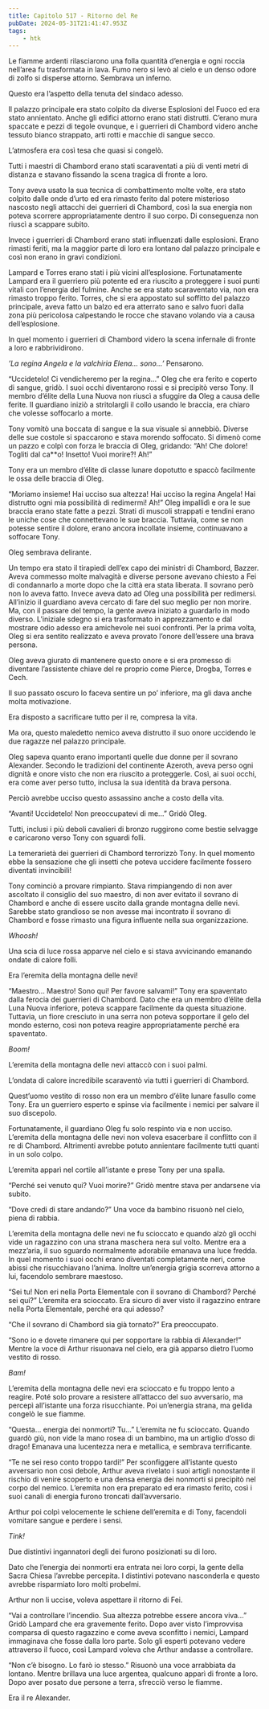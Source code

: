 ```yaml
---
title: Capitolo 517 - Ritorno del Re
pubDate: 2024-05-31T21:41:47.953Z
tags:
    - htk
---
```


Le fiamme ardenti rilasciarono una folla quantità d’energia e ogni roccia nell’area fu trasformata in lava. Fumo nero si levò al cielo e un denso odore di zolfo si disperse attorno. Sembrava un inferno.

Questo era l’aspetto della tenuta del sindaco adesso.

Il palazzo principale era stato colpito da diverse Esplosioni del Fuoco ed era stato annientato. Anche gli edifici attorno erano stati distrutti. C’erano mura spaccate e pezzi di tegole ovunque, e i guerrieri di Chambord videro anche tessuto bianco strappato, arti rotti e macchie di sangue secco.

L’atmosfera era così tesa che quasi si congelò.

Tutti i maestri di Chambord erano stati scaraventati a più di venti metri di distanza e stavano fissando la scena tragica di fronte a loro.

Tony aveva usato la sua tecnica di combattimento molte volte, era stato colpito dalle onde d’urto ed era rimasto ferito dal potere misterioso nascosto negli attacchi dei guerrieri di Chambord, così la sua energia non poteva scorrere appropriatamente dentro il suo corpo. Di conseguenza non riuscì a scappare subito.

Invece i guerrieri di Chambord erano stati influenzati dalle esplosioni. Erano rimasti feriti, ma la maggior parte di loro era lontano dal palazzo principale e così non erano in gravi condizioni.

Lampard e Torres erano stati i più vicini all’esplosione. Fortunatamente Lampard era il guerriero più potente ed era riuscito a proteggere i suoi punti vitali con l’energia del fulmine. Anche se era stato scaraventato via, non era rimasto troppo ferito. Torres, che si era appostato sul soffitto del palazzo principale, aveva fatto un balzo ed era atterrato sano e salvo fuori dalla zona più pericolosa calpestando le rocce che stavano volando via a causa dell’esplosione.

In quel momento i guerrieri di Chambord videro la scena infernale di fronte a loro e rabbrividirono.

<em>’La regina Angela e la valchiria Elena… sono…’</em> Pensarono.

“Uccidetelo! Ci vendicheremo per la regina…” Oleg che era ferito e coperto di sangue, gridò. I suoi occhi diventarono rossi e si precipitò verso Tony. Il membro d’élite della Luna Nuova non riuscì a sfuggire da Oleg a causa delle ferite. Il guardiano iniziò a stritolargli il collo usando le braccia, era chiaro che volesse soffocarlo a morte.

Tony vomitò una boccata di sangue e la sua visuale si annebbiò. Diverse delle sue costole si spaccarono e stava morendo soffocato. Si dimenò come un pazzo e colpì con forza le braccia di Oleg, gridando: “Ah! Che dolore! Togliti dal ca**o! Insetto! Vuoi morire?! Ah!”

Tony era un membro d’élite di classe lunare dopotutto e spaccò facilmente le ossa delle braccia di Oleg.

“Moriamo insieme! Hai ucciso sua altezza! Hai ucciso la regina Angela! Hai distrutto ogni mia possibilità di redimermi! Ah!” Oleg impallidì e ora le sue braccia erano state fatte a pezzi. Strati di muscoli strappati e tendini erano le uniche cose che connettevano le sue braccia. Tuttavia, come se non potesse sentire il dolore, erano ancora incollate insieme, continuavano a soffocare Tony.

Oleg sembrava delirante.

Un tempo era stato il tirapiedi dell’ex capo dei ministri di Chambord, Bazzer. Aveva commesso molte malvagità e diverse persone avevano chiesto a Fei di condannarlo a morte dopo che la città era stata liberata. Il sovrano però non lo aveva fatto. Invece aveva dato ad Oleg una possibilità per redimersi. All’inizio il guardiano aveva cercato di fare del suo meglio per non morire. Ma, con il passare del tempo, la gente aveva iniziato a guardarlo in modo diverso. L’iniziale sdegno si era trasformato in apprezzamento e dal mostrare odio adesso era amichevole nei suoi confronti. Per la prima volta, Oleg si era sentito realizzato e aveva provato l’onore dell’essere una brava persona.

Oleg aveva giurato di mantenere questo onore e si era promesso di diventare l’assistente chiave del re proprio come Pierce, Drogba, Torres e Cech.

Il suo passato oscuro lo faceva sentire un po’ inferiore, ma gli dava anche molta motivazione.

Era disposto a sacrificare tutto per il re, compresa la vita.

Ma ora, questo maledetto nemico aveva distrutto il suo onore uccidendo le due ragazze nel palazzo principale.

Oleg sapeva quanto erano importanti quelle due donne per il sovrano Alexander. Secondo le tradizioni del continente Azeroth, aveva perso ogni dignità e onore visto che non era riuscito a proteggerle. Così, ai suoi occhi, era come aver perso tutto, inclusa la sua identità da brava persona.

Perciò avrebbe ucciso questo assassino anche a costo della vita.

“Avanti! Uccidetelo! Non preoccupatevi di me…” Gridò Oleg.

Tutti, inclusi i più deboli cavalieri di bronzo ruggirono come bestie selvagge e caricarono verso Tony con sguardi folli.

La temerarietà dei guerrieri di Chambord terrorizzò Tony. In quel momento ebbe la sensazione che gli insetti che poteva uccidere facilmente fossero diventati invincibili!

Tony cominciò a provare rimpianto. Stava rimpiangendo di non aver ascoltato il consiglio del suo maestro, di non aver evitato il sovrano di Chambord e anche di essere uscito dalla grande montagna delle nevi. Sarebbe stato grandioso se non avesse mai incontrato il sovrano di Chambord e fosse rimasto una figura influente nella sua organizzazione.

<em>Whoosh!</em>

Una scia di luce rossa apparve nel cielo e si stava avvicinando emanando ondate di calore folli.

Era l’eremita della montagna delle nevi!

“Maestro… Maestro! Sono qui! Per favore salvami!” Tony era spaventato dalla ferocia dei guerrieri di Chambord. Dato che era un membro d’élite della Luna Nuova inferiore, poteva scappare facilmente da questa situazione. Tuttavia, un fiore cresciuto in una serra non poteva sopportare il gelo del mondo esterno, così non poteva reagire appropriatamente perché era spaventato.

<em>Boom!</em>

L’eremita della montagna delle nevi attaccò con i suoi palmi.

L’ondata di calore incredibile scaraventò via tutti i guerrieri di Chambord.

Quest’uomo vestito di rosso non era un membro d’élite lunare fasullo come Tony. Era un guerriero esperto e spinse via facilmente i nemici per salvare il suo discepolo.

Fortunatamente, il guardiano Oleg fu solo respinto via e non ucciso. L’eremita della montagna delle nevi non voleva esacerbare il conflitto con il re di Chambord. Altrimenti avrebbe potuto annientare facilmente tutti quanti in un solo colpo.

L’eremita apparì nel cortile all’istante e prese Tony per una spalla.

“Perché sei venuto qui? Vuoi morire?” Gridò mentre stava per andarsene via subito.

“Dove credi di stare andando?” Una voce da bambino risuonò nel cielo, piena di rabbia.

L’eremita della montagna delle nevi ne fu scioccato e quando alzò gli occhi vide un ragazzino con una strana maschera nera sul volto. Mentre era a mezz’aria, il suo sguardo normalmente adorabile emanava una luce fredda. In quel momento i suoi occhi erano diventati completamente neri, come abissi che risucchiavano l’anima. Inoltre un’energia grigia scorreva attorno a lui, facendolo sembrare maestoso.

“Sei tu! Non eri nella Porta Elementale con il sovrano di Chambord? Perché sei qui?” L’eremita era scioccato. Era sicuro di aver visto il ragazzino entrare nella Porta Elementale, perché era qui adesso?

“Che il sovrano di Chambord sia già tornato?” Era preoccupato.

“Sono io e dovete rimanere qui per sopportare la rabbia di Alexander!” Mentre la voce di Arthur risuonava nel cielo, era già apparso dietro l’uomo vestito di rosso.

<em>Bam!</em>

L’eremita della montagna delle nevi era scioccato e fu troppo lento a reagire. Poté solo provare a resistere all’attacco del suo avversario, ma percepì all’istante una forza risucchiante. Poi un’energia strana, ma gelida congelò le sue fiamme.

“Questa… energia dei nonmorti? Tu…” L’eremita ne fu scioccato. Quando guardò giù, non vide la mano rosea di un bambino, ma un artiglio d’osso di drago! Emanava una lucentezza nera e metallica, e sembrava terrificante.

“Te ne sei reso conto troppo tardi!” Per sconfiggere all’istante questo avversario non così debole, Arthur aveva rivelato i suoi artigli nonostante il rischio di venire scoperto e una densa energia dei nonmorti si precipitò nel corpo del nemico. L’eremita non era preparato ed era rimasto ferito, così i suoi canali di energia furono troncati dall’avversario.

Arthur poi colpì velocemente le schiene dell’eremita e di Tony, facendoli vomitare sangue e perdere i sensi.

<em>Tink!</em>

Due distintivi ingannatori degli dei furono posizionati su di loro.

Dato che l’energia dei nonmorti era entrata nei loro corpi, la gente della Sacra Chiesa l’avrebbe percepita. I distintivi potevano nasconderla e questo avrebbe risparmiato loro molti probelmi.

Arthur non li uccise, voleva aspettare il ritorno di Fei.

“Vai a controllare l’incendio. Sua altezza potrebbe essere ancora viva…” Gridò Lampard che era gravemente ferito. Dopo aver visto l’improvvisa comparsa di questo ragazzino e come aveva sconfitto i nemici, Lampard immaginava che fosse dalla loro parte. Solo gli esperti potevano vedere attraverso il fuoco, così Lampard voleva che Arthur andasse a controllare.

“Non c’è bisogno. Lo farò io stesso.” Risuonò una voce arrabbiata da lontano. Mentre brillava una luce argentea, qualcuno apparì di fronte a loro. Dopo aver posato due persone a terra, sfrecciò verso le fiamme.

Era il re Alexander.



